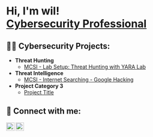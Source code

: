 <h1>Hi, I'm wil! <br/><a href="https://www.linkedin.com/in/wilfredo-fraticelli/">Cybersecurity Professional</a></h1>

<h2>👨‍💻 Cybersecurity Projects:</h2>

- <b>Threat Hunting</b>
  - [MCSI - Lab Setup: Threat Hunting with YARA Lab](https://youtu.be/90ZepaQSpN8?si=0pmXoOFCH0lQDpZm)
- <b>Threat Intelligence</b>
  - [MCSI - Internet Searching - Google Hacking](https://www.youtube.com/watch?v=YCpshd3167c&list=PLra3o2vYBYLZEDTSn4h7VMij241t1RM-U&index=2)
- <b>Project Category 3</b>
  - [Project Title](LINK)

<h2> 🤳 Connect with me:</h2>

[<img align="left" alt="Cyberfraticelli | YouTube" width="22px" src="https://cdn.jsdelivr.net/npm/simple-icons@v3/icons/youtube.svg" />][youtube]
[<img align="left" alt="Cyberfraticelli | LinkedIn" width="22px" src="https://cdn.jsdelivr.net/npm/simple-icons@v3/icons/linkedin.svg" />][linkedin]

[youtube]: https://youtube.com/@cyberfraticelli
[linkedin]: https://linkedin.com/in/wilfredo-fraticelli

